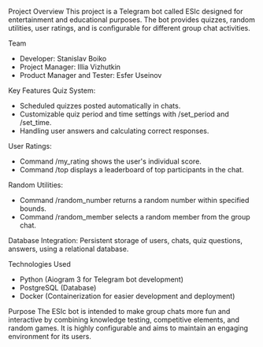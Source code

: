Project Overview
This project is a Telegram bot called ESIc designed for entertainment and educational purposes.
The bot provides quizzes, random utilities, user ratings, and is configurable for different group chat activities.

Team
 - Developer: Stanislav Boiko
 - Project Manager: Illia Vizhutkin
 - Product Manager and Tester: Esfer Useinov

Key Features
Quiz System:
 - Scheduled quizzes posted automatically in chats.
 - Customizable quiz period and time settings with /set_period and /set_time.
 - Handling user answers and calculating correct responses.

User Ratings:
 - Command /my_rating shows the user's individual score.
 - Command /top displays a leaderboard of top participants in the chat.

Random Utilities:
 - Command /random_number returns a random number within specified bounds.
 - Command /random_member selects a random member from the group chat.

Database Integration:
Persistent storage of users, chats, quiz questions, answers, using a relational database.


Technologies Used
 - Python (Aiogram 3 for Telegram bot development)
 - PostgreSQL (Database)
 - Docker (Containerization for easier development and deployment)

Purpose
The ESIc bot is intended to make group chats more fun and interactive by combining knowledge testing, competitive elements, and random games.
It is highly configurable and aims to maintain an engaging environment for its users.
